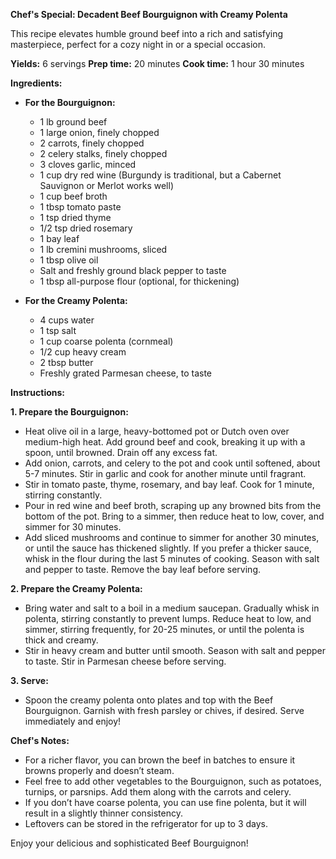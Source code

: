 **Chef's Special:  Decadent Beef Bourguignon with Creamy Polenta**


This recipe elevates humble ground beef into a rich and satisfying masterpiece, perfect for a cozy night in or a special occasion.


**Yields:** 6 servings
**Prep time:** 20 minutes
**Cook time:** 1 hour 30 minutes


**Ingredients:**

* **For the Bourguignon:**
    * 1 lb ground beef
    * 1 large onion, finely chopped
    * 2 carrots, finely chopped
    * 2 celery stalks, finely chopped
    * 3 cloves garlic, minced
    * 1 cup dry red wine (Burgundy is traditional, but a Cabernet Sauvignon or Merlot works well)
    * 1 cup beef broth
    * 1 tbsp tomato paste
    * 1 tsp dried thyme
    * 1/2 tsp dried rosemary
    * 1 bay leaf
    * 1 lb cremini mushrooms, sliced
    * 1 tbsp olive oil
    * Salt and freshly ground black pepper to taste
    * 1 tbsp all-purpose flour (optional, for thickening)

* **For the Creamy Polenta:**
    * 4 cups water
    * 1 tsp salt
    * 1 cup coarse polenta (cornmeal)
    * 1/2 cup heavy cream
    * 2 tbsp butter
    * Freshly grated Parmesan cheese, to taste


**Instructions:**

**1. Prepare the Bourguignon:**

* Heat olive oil in a large, heavy-bottomed pot or Dutch oven over medium-high heat. Add ground beef and cook, breaking it up with a spoon, until browned. Drain off any excess fat.
* Add onion, carrots, and celery to the pot and cook until softened, about 5-7 minutes.  Stir in garlic and cook for another minute until fragrant.
* Stir in tomato paste, thyme, rosemary, and bay leaf. Cook for 1 minute, stirring constantly.
* Pour in red wine and beef broth, scraping up any browned bits from the bottom of the pot. Bring to a simmer, then reduce heat to low, cover, and simmer for 30 minutes.
* Add sliced mushrooms and continue to simmer for another 30 minutes, or until the sauce has thickened slightly.  If you prefer a thicker sauce, whisk in the flour during the last 5 minutes of cooking. Season with salt and pepper to taste. Remove the bay leaf before serving.


**2. Prepare the Creamy Polenta:**

* Bring water and salt to a boil in a medium saucepan. Gradually whisk in polenta, stirring constantly to prevent lumps. Reduce heat to low, and simmer, stirring frequently, for 20-25 minutes, or until the polenta is thick and creamy.
* Stir in heavy cream and butter until smooth. Season with salt and pepper to taste.  Stir in Parmesan cheese before serving.


**3. Serve:**

* Spoon the creamy polenta onto plates and top with the Beef Bourguignon. Garnish with fresh parsley or chives, if desired.  Serve immediately and enjoy!


**Chef's Notes:**

* For a richer flavor, you can brown the beef in batches to ensure it browns properly and doesn’t steam.
* Feel free to add other vegetables to the Bourguignon, such as potatoes, turnips, or parsnips.  Add them along with the carrots and celery.
* If you don’t have coarse polenta, you can use fine polenta, but it will result in a slightly thinner consistency.
* Leftovers can be stored in the refrigerator for up to 3 days.

Enjoy your delicious and sophisticated Beef Bourguignon!